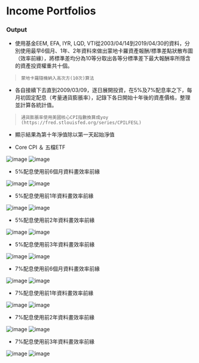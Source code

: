 # Income Portfolios

### Output

* 使用基金EEM, EFA, IYR, LQD, VTI從2003/04/14到2019/04/30的資料，分別使用最早6個月、1年、2年資料來做出蒙地卡羅資產報酬/標準差點狀散布圖（效率前緣），將標準差均分為10等分取出各等分標準差下最大報酬率所隱含的資產投資權重共十個。
>     蒙地卡羅隨機納入高次方(10次)算法    

* 各自接續下去直到2009/03/09，逐日展開投資，在5%及7%配息率之下，每月初固定配息（考量通貨膨脹率），記錄下各日開始十年後的資產價格，整理並計算各統計值。
>     通貨膨脹率使用美國核心CPI指數換算成yoy (https://fred.stlouisfed.org/series/CPILFESL)

* 顯示結果為第十年淨值除以第一天起始淨值

* Core CPI ＆ 五檔ETF

![image](https://github.com/kanglee83/Python-Program/blob/master/107-2%20Studies%20of%20Robo%20Advisors/HW4%20Income%20Portfolios/Inputs/CPI.png)
![image](https://github.com/kanglee83/Python-Program/blob/master/107-2%20Studies%20of%20Robo%20Advisors/HW4%20Income%20Portfolios/Inputs/ETFs.png)

* 5%配息使用前6個月資料畫效率前緣

![image](https://github.com/kanglee83/Python-Program/blob/master/107-2%20Studies%20of%20Robo%20Advisors/HW4%20Income%20Portfolios/Scatter_graph/five_percent_six_months_IP_MC.png)
![image](https://github.com/kanglee83/Python-Program/blob/master/107-2%20Studies%20of%20Robo%20Advisors/HW4%20Income%20Portfolios/Result_form/five_percent_six_months_IP.png)

* 5%配息使用前1年資料畫效率前緣

![image](https://github.com/kanglee83/Python-Program/blob/master/107-2%20Studies%20of%20Robo%20Advisors/HW4%20Income%20Portfolios/Scatter_graph/five_percent_one_year_IP_MC.png)
![image](https://github.com/kanglee83/Python-Program/blob/master/107-2%20Studies%20of%20Robo%20Advisors/HW4%20Income%20Portfolios/Result_form/five_percent_one_year_IP.png)

* 5%配息使用前2年資料畫效率前緣

![image](https://github.com/kanglee83/Python-Program/blob/master/107-2%20Studies%20of%20Robo%20Advisors/HW4%20Income%20Portfolios/Scatter_graph/five_percent_two_years_IP_MC.png)
![image](https://github.com/kanglee83/Python-Program/blob/master/107-2%20Studies%20of%20Robo%20Advisors/HW4%20Income%20Portfolios/Result_form/five_percent_two_years_IP.png)

* 5%配息使用前3年資料畫效率前緣

![image](https://github.com/kanglee83/Python-Program/blob/master/107-2%20Studies%20of%20Robo%20Advisors/HW4%20Income%20Portfolios/Scatter_graph/five_percent_three_years_IP_MC.png)
![image](https://github.com/kanglee83/Python-Program/blob/master/107-2%20Studies%20of%20Robo%20Advisors/HW4%20Income%20Portfolios/Result_form/five_percent_three_years_IP.png)

* 7%配息使用前6個月資料畫效率前緣

![image](https://github.com/kanglee83/Python-Program/blob/master/107-2%20Studies%20of%20Robo%20Advisors/HW4%20Income%20Portfolios/Scatter_graph/seven_percent_six_months_IP_MC.png)
![image](https://github.com/kanglee83/Python-Program/blob/master/107-2%20Studies%20of%20Robo%20Advisors/HW4%20Income%20Portfolios/Result_form/seven_percent_six_months_IP.png)

* 7%配息使用前1年資料畫效率前緣

![image](https://github.com/kanglee83/Python-Program/blob/master/107-2%20Studies%20of%20Robo%20Advisors/HW4%20Income%20Portfolios/Scatter_graph/seven_percent_one_year_IP_MC.png)
![image](https://github.com/kanglee83/Python-Program/blob/master/107-2%20Studies%20of%20Robo%20Advisors/HW4%20Income%20Portfolios/Result_form/seven_percent_one_year_IP.png)

* 7%配息使用前2年資料畫效率前緣

![image](https://github.com/kanglee83/Python-Program/blob/master/107-2%20Studies%20of%20Robo%20Advisors/HW4%20Income%20Portfolios/Scatter_graph/seven_percent_two_years_IP_MC.png)
![image](https://github.com/kanglee83/Python-Program/blob/master/107-2%20Studies%20of%20Robo%20Advisors/HW4%20Income%20Portfolios/Result_form/seven_percent_two_years_IP.png)

* 7%配息使用前3年資料畫效率前緣

![image](https://github.com/kanglee83/Python-Program/blob/master/107-2%20Studies%20of%20Robo%20Advisors/HW4%20Income%20Portfolios/Scatter_graph/seven_percent_three_years_IP_MC.png)
![image](https://github.com/kanglee83/Python-Program/blob/master/107-2%20Studies%20of%20Robo%20Advisors/HW4%20Income%20Portfolios/Result_form/seven_percent_three_years_IP.png)

